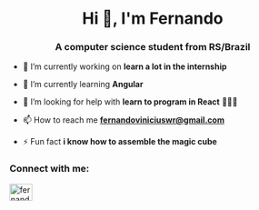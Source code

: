 <!--
### Hi there, I'm Fernando 👋


**Young-Weiss/Young-Weiss** is a ✨ _special_ ✨ repository because its `README.md` (this file) appears on your GitHub profile.

Here are some ideas to get you started:

- 🔭 I'm currently working on looking for an internship
- 🌱 I’m currently learning ...
- 👯 I’m looking to collaborate on ...
- 🤔 I’m looking for help with ...
- 💬 Ask me about ...
- 📫 How to reach me: ...
- 😄 Pronouns: ...
- ⚡ Fun fact: ...
-->
<h1 align="center">Hi 👋, I'm Fernando</h1>
<h3 align="center">A computer science student from RS/Brazil</h3>

- 🔭 I’m currently working on **learn a lot in the internship**

- 🌱 I’m currently learning **Angular**

- 🤝 I’m looking for help with **learn to program in React** 👨🏻‍💻 

- 📫 How to reach me **fernandoviniciuswr@gmail.com**

- ⚡ Fun fact **i know how to assemble the magic cube**

<p align="left">
<h3 align="left">Connect with me:</h3>
<a href="https://linkedin.com/in/fernando-vinicius-weiss-da-rosa-53a575188/" target="blank"><img align="center" src="https://cdn.jsdelivr.net/npm/simple-icons@3.0.1/icons/linkedin.svg" alt="fernando-vinicius-weiss-da-rosa-53a575188/" height="30" width="40" /></a>
</p>

<!--
<h3 align="left">Languages and Tools:</h3>
<p align="left"> <a href="https://www.w3schools.com/css/" target="_blank"> <img src="https://devicons.github.io/devicon/devicon.git/icons/css3/css3-original-wordmark.svg" alt="css3" width="40" height="40"/> </a> <a href="https://www.w3.org/html/" target="_blank">  </a> <a href="https://www.java.com" target="_blank"> <img src="https://devicons.github.io/devicon/devicon.git/icons/java/java-original-wordmark.svg" alt="java" width="40" height="40"/> </a> <a href="https://developer.mozilla.org/en-US/docs/Web/JavaScript" target="_blank"> <img src="https://devicons.github.io/devicon/devicon.git/icons/javascript/javascript-original.svg" alt="javascript" width="40" height="40"/> </a> <a href="https://www.mysql.com/" target="_blank"> <img src="https://devicons.github.io/devicon/devicon.git/icons/mysql/mysql-original-wordmark.svg" alt="mysql" width="40" height="40"/> </a> <a href="https://nodejs.org" target="_blank"> <img src="https://devicons.github.io/devicon/devicon.git/icons/nodejs/nodejs-original-wordmark.svg" alt="nodejs" width="40" height="40"/> </a> </p>

-->
